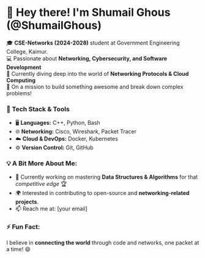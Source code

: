 # 👋 Hey there! I'm Shumail Ghous (@ShumailGhous)

🎓 **CSE-Networks (2024-2028)** student at Government Engineering College, Kaimur.  
💻 Passionate about **Networking, Cybersecurity, and Software Development**  
🌱 Currently diving deep into the world of **Networking Protocols & Cloud Computing**  
🚀 On a mission to build something awesome and break down complex problems!  

### 🔧 Tech Stack & Tools
- 🖥️ **Languages:** C++, Python, Bash
- 🌐 **Networking:** Cisco, Wireshark, Packet Tracer
- ☁️ **Cloud & DevOps:** Docker, Kubernetes
- ⚙️ **Version Control:** Git, GitHub

### 💡 A Bit More About Me:
- 🎯 Currently working on mastering **Data Structures & Algorithms** for that *competitive edge* 🏆
- 🌍 Interested in contributing to open-source and **networking-related projects**.
- 📫 Reach me at: [your email]

### ⚡ Fun Fact:
I believe in **connecting the world** through code and networks, one packet at a time! 😄

<!---
ShumailGhous/ShumailGhous is a ✨ special ✨ repository because its `README.md` (this file) appears on your GitHub profile.
You can click the Preview link to take a look at your changes.
--->

